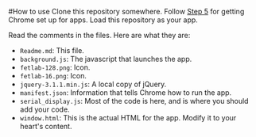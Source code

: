 #How to use
Clone this repository somewhere. Follow
[Step 5](https://developer.chrome.com/apps/first_app#five) for getting
Chrome set up for apps. Load this repository as your app.

Read the comments in the files. Here are what they are:

- `Readme.md`: This file.
- `background.js`: The javascript that launches the app.
- `fetlab-128.png`: Icon.
- `fetlab-16.png`: Icon.
- `jquery-3.1.1.min.js`: A local copy of jQuery.
- `manifest.json`: Information that tells Chrome how to run the app.
- `serial_display.js`: Most of the code is here, and is where you
	should add your code.
- `window.html`: This is the actual HTML for the app. Modify it to
	your heart's content.
